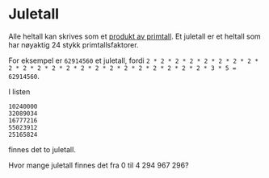 # Juletall

Alle heltall kan skrives som et [produkt av primtall](https://no.wikipedia.org/wiki/Aritmetikkens_fundamentalteorem). Et juletall er et heltall som har nøyaktig 24 stykk primtallsfaktorer.

For eksempel er `62914560` et juletall, fordi `2 * 2 * 2 * 2 * 2 * 2 * 2 * 2 * 2 * 2 * 2 * 2 * 2 * 2 * 2 * 2 * 2 * 2 * 2 * 2 * 2 * 2 * 3 * 5 = 62914560`.

I listen

```
10240000
32089034
16777216
55023912
25165824
```

finnes det to juletall.

Hvor mange juletall finnes det fra 0 til 4 294 967 296?
